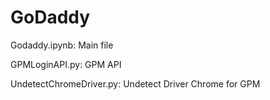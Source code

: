 # GoDaddy

Godaddy.ipynb: Main file

GPMLoginAPI.py: GPM API

UndetectChromeDriver.py: Undetect Driver Chrome for GPM

